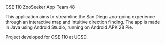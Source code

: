 CSE 110 ZooSeeker App
Team 48

This application aims to streamline the San Diego zoo-going experience through an interactive map and intuitive direction finding. The app is made in Java using Android Studio, running on Android APK 28 Pie.

Project developed for CSE 110 at UCSD.
